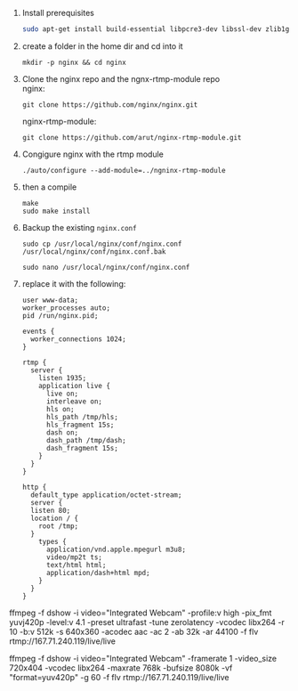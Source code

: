 1. Install prerequisites
   ```sh
   sudo apt-get install build-essential libpcre3-dev libssl-dev zlib1g-dev
   ```
2. create a folder in the home dir and cd into it
   ```
   mkdir -p nginx && cd nginx
   ```
3. Clone the nginx repo and the ngnx-rtmp-module repo  
   nginx:

   ```
   git clone https://github.com/nginx/nginx.git

   ```

   nginx-rtmp-module:

   ```
   git clone https://github.com/arut/nginx-rtmp-module.git

   ```

4. Congigure nginx with the rtmp module
   ```
   ./auto/configure --add-module=../ngninx-rtmp-module
   ```
5. then a compile

   ```
   make
   sudo make install
   ```

6. Backup the existing `nginx.conf`

   ```
   sudo cp /usr/local/nginx/conf/nginx.conf /usr/local/nginx/conf/nginx.conf.bak
   ```

   ```
   sudo nano /usr/local/nginx/conf/nginx.conf
   ```

7. replace it with the following:

   ```
   user www-data;
   worker_processes auto;
   pid /run/nginx.pid;

   events {
     worker_connections 1024;
   }

   rtmp {
     server {
       listen 1935;
       application live {
         live on;
         interleave on;
         hls on;
         hls_path /tmp/hls;
         hls_fragment 15s;
         dash on;
         dash_path /tmp/dash;
         dash_fragment 15s;
       }
     }
   }

   http {
     default_type application/octet-stream;
     server {
     listen 80;
     location / {
       root /tmp;
     }
       types {
         application/vnd.apple.mpegurl m3u8;
         video/mp2t ts;
         text/html html;
         application/dash+html mpd;
       }
     }
   }
   ```

ffmpeg -f dshow -i video="Integrated Webcam" -profile:v high -pix_fmt yuvj420p -level:v 4.1 -preset ultrafast -tune zerolatency -vcodec libx264 -r 10 -b:v 512k -s 640x360 -acodec aac -ac 2 -ab 32k -ar 44100 -f flv rtmp://167.71.240.119/live/live

ffmpeg -f dshow -i video="Integrated Webcam" -framerate 1 -video_size 720x404 -vcodec libx264 -maxrate 768k -bufsize 8080k -vf "format=yuv420p" -g 60 -f flv rtmp://167.71.240.119/live/live
